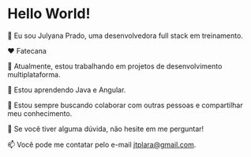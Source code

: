 # Hello World!

👋 Eu sou Julyana Prado, uma desenvolvedora full stack em treinamento.

❤️ Fatecana

🔭 Atualmente, estou trabalhando em projetos de desenvolvimento multiplataforma.

🌱 Estou aprendendo Java e Angular.

👯 Estou sempre buscando colaborar com outras pessoas e compartilhar meu conhecimento.

💬 Se você tiver alguma dúvida, não hesite em me perguntar!

📫 Você pode me contatar pelo e-mail jtplara@gmail.com.
